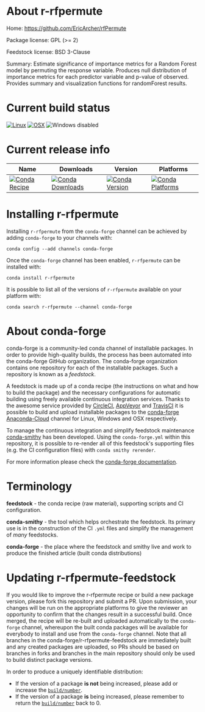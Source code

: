 About r-rfpermute
=================

Home: https://github.com/EricArcher/rfPermute

Package license: GPL (>= 2)

Feedstock license: BSD 3-Clause

Summary: Estimate significance of importance metrics for a Random Forest model by permuting the response variable. Produces null distribution of importance metrics for each predictor variable and p-value of observed. Provides summary and visualization functions for randomForest results.



Current build status
====================

[![Linux](https://img.shields.io/circleci/project/github/conda-forge/r-rfpermute-feedstock/master.svg?label=Linux)](https://circleci.com/gh/conda-forge/r-rfpermute-feedstock)
[![OSX](https://img.shields.io/travis/conda-forge/r-rfpermute-feedstock/master.svg?label=macOS)](https://travis-ci.org/conda-forge/r-rfpermute-feedstock)
![Windows disabled](https://img.shields.io/badge/Windows-disabled-lightgrey.svg)

Current release info
====================

| Name | Downloads | Version | Platforms |
| --- | --- | --- | --- |
| [![Conda Recipe](https://img.shields.io/badge/recipe-r--rfpermute-green.svg)](https://anaconda.org/conda-forge/r-rfpermute) | [![Conda Downloads](https://img.shields.io/conda/dn/conda-forge/r-rfpermute.svg)](https://anaconda.org/conda-forge/r-rfpermute) | [![Conda Version](https://img.shields.io/conda/vn/conda-forge/r-rfpermute.svg)](https://anaconda.org/conda-forge/r-rfpermute) | [![Conda Platforms](https://img.shields.io/conda/pn/conda-forge/r-rfpermute.svg)](https://anaconda.org/conda-forge/r-rfpermute) |

Installing r-rfpermute
======================

Installing `r-rfpermute` from the `conda-forge` channel can be achieved by adding `conda-forge` to your channels with:

```
conda config --add channels conda-forge
```

Once the `conda-forge` channel has been enabled, `r-rfpermute` can be installed with:

```
conda install r-rfpermute
```

It is possible to list all of the versions of `r-rfpermute` available on your platform with:

```
conda search r-rfpermute --channel conda-forge
```


About conda-forge
=================

conda-forge is a community-led conda channel of installable packages.
In order to provide high-quality builds, the process has been automated into the
conda-forge GitHub organization. The conda-forge organization contains one repository
for each of the installable packages. Such a repository is known as a *feedstock*.

A feedstock is made up of a conda recipe (the instructions on what and how to build
the package) and the necessary configurations for automatic building using freely
available continuous integration services. Thanks to the awesome service provided by
[CircleCI](https://circleci.com/), [AppVeyor](http://www.appveyor.com/)
and [TravisCI](https://travis-ci.org/) it is possible to build and upload installable
packages to the [conda-forge](https://anaconda.org/conda-forge)
[Anaconda-Cloud](http://docs.anaconda.org/) channel for Linux, Windows and OSX respectively.

To manage the continuous integration and simplify feedstock maintenance
[conda-smithy](http://github.com/conda-forge/conda-smithy) has been developed.
Using the ``conda-forge.yml`` within this repository, it is possible to re-render all of
this feedstock's supporting files (e.g. the CI configuration files) with ``conda smithy rerender``.

For more information please check the [conda-forge documentation](https://conda-forge.org/docs/).

Terminology
===========

**feedstock** - the conda recipe (raw material), supporting scripts and CI configuration.

**conda-smithy** - the tool which helps orchestrate the feedstock.
                   Its primary use is in the construction of the CI ``.yml`` files
                   and simplify the management of *many* feedstocks.

**conda-forge** - the place where the feedstock and smithy live and work to
                  produce the finished article (built conda distributions)


Updating r-rfpermute-feedstock
==============================

If you would like to improve the r-rfpermute recipe or build a new
package version, please fork this repository and submit a PR. Upon submission,
your changes will be run on the appropriate platforms to give the reviewer an
opportunity to confirm that the changes result in a successful build. Once
merged, the recipe will be re-built and uploaded automatically to the
`conda-forge` channel, whereupon the built conda packages will be available for
everybody to install and use from the `conda-forge` channel.
Note that all branches in the conda-forge/r-rfpermute-feedstock are
immediately built and any created packages are uploaded, so PRs should be based
on branches in forks and branches in the main repository should only be used to
build distinct package versions.

In order to produce a uniquely identifiable distribution:
 * If the version of a package **is not** being increased, please add or increase
   the [``build/number``](http://conda.pydata.org/docs/building/meta-yaml.html#build-number-and-string).
 * If the version of a package **is** being increased, please remember to return
   the [``build/number``](http://conda.pydata.org/docs/building/meta-yaml.html#build-number-and-string)
   back to 0.